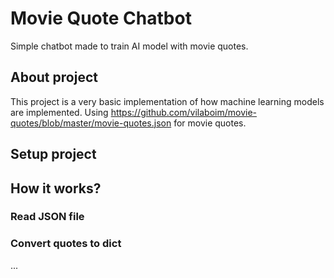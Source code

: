 # Movie Quote Chatbot

Simple chatbot made to train AI model with movie quotes.

## About project

This project is a very basic implementation of how machine learning models are
implemented. Using https://github.com/vilaboim/movie-quotes/blob/master/movie-quotes.json for movie quotes.

## Setup project

## How it works?

### Read JSON file

### Convert quotes to dict

...
